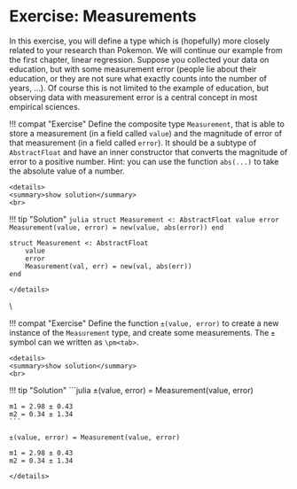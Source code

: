 # Exercise: Measurements
In this exercise, you will define a type which is (hopefully) more closely related to your research than Pokemon.
We will continue our example from the first chapter, linear regression.
Suppose you collected your data on education, but with some measurement error (people lie about their education, or they are not sure what exactly counts into the number of years, ...).
Of course this is not limited to the example of education, but observing data with measurement error is a central concept in most empirical sciences.

!!! compat "Exercise"
    Define the composite type `Measurement`, that is able to store a measurement (in a field called `value`) and the magnitude of error of that measurement (in a field called `error`).
    It should be a subtype of `AbstractFloat` and have an inner constructor that converts the magnitude of error to a positive number.
    Hint: you can use the function `abs(...)` to take the absolute value of a number.

```@raw html
<details>
<summary>show solution</summary>
<br>
```
!!! tip "Solution"
    ```julia
    struct Measurement <: AbstractFloat
        value
        error
        Measurement(value, error) = new(value, abs(error))
    end
    ```
```@setup measurement
struct Measurement <: AbstractFloat
    value
    error
    Measurement(val, err) = new(val, abs(err))
end
```
```@raw html
</details>
```
\

!!! compat "Exercise"
    Define the function `±(value, error)` to create a new instance of the `Measurement` type, and create some measurements.
    The `±` symbol can we written as `\pm<tab>`.

```@raw html
<details>
<summary>show solution</summary>
<br>
```
!!! tip "Solution"
    ```julia
    ±(value, error) = Measurement(value, error)

    m1 = 2.98 ± 0.43
    m2 = 0.34 ± 1.34
    ```
```@setup measurement
±(value, error) = Measurement(value, error)

m1 = 2.98 ± 0.43
m2 = 0.34 ± 1.34
```
```@raw html
</details>
```

